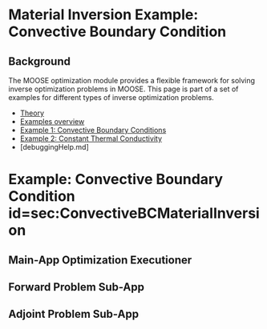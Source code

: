 # Material Inversion Example: Convective Boundary Condition

## Background

The MOOSE optimization module provides a flexible framework for solving inverse optimization problems in MOOSE.  This page is part of a set of examples for different types of inverse optimization problems.

- [Theory](theory/InvOptTheory.md)
- [Examples overview](examples/index.md)
- [Example 1: Convective Boundary Conditions](materialInv_ConvectiveBC.md)
- [Example 2: Constant Thermal Conductivity](materialInv_ConstK.md)
- [debuggingHelp.md]

# Example: Convective Boundary Condition id=sec:ConvectiveBCMaterialInversion

## Main-App Optimization Executioner

## Forward Problem Sub-App

## Adjoint Problem Sub-App
